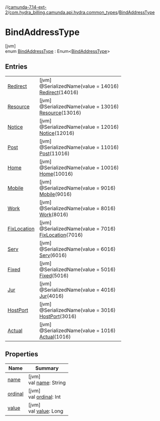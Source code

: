 //[camunda-7.14-ext-2](../../../index.md)/[com.hydra_billing.camunda.api.hydra.common_types](../index.md)/[BindAddressType](index.md)

# BindAddressType

[jvm]\
enum [BindAddressType](index.md) : Enum<[BindAddressType](index.md)>

## Entries

| | |
|---|---|
| [Redirect](-redirect/index.md) | [jvm]<br>@SerializedName(value = 14016)<br>[Redirect](-redirect/index.md)(14016) |
| [Resource](-resource/index.md) | [jvm]<br>@SerializedName(value = 13016)<br>[Resource](-resource/index.md)(13016) |
| [Notice](-notice/index.md) | [jvm]<br>@SerializedName(value = 12016)<br>[Notice](-notice/index.md)(12016) |
| [Post](-post/index.md) | [jvm]<br>@SerializedName(value = 11016)<br>[Post](-post/index.md)(11016) |
| [Home](-home/index.md) | [jvm]<br>@SerializedName(value = 10016)<br>[Home](-home/index.md)(10016) |
| [Mobile](-mobile/index.md) | [jvm]<br>@SerializedName(value = 9016)<br>[Mobile](-mobile/index.md)(9016) |
| [Work](-work/index.md) | [jvm]<br>@SerializedName(value = 8016)<br>[Work](-work/index.md)(8016) |
| [FixLocation](-fix-location/index.md) | [jvm]<br>@SerializedName(value = 7016)<br>[FixLocation](-fix-location/index.md)(7016) |
| [Serv](-serv/index.md) | [jvm]<br>@SerializedName(value = 6016)<br>[Serv](-serv/index.md)(6016) |
| [Fixed](-fixed/index.md) | [jvm]<br>@SerializedName(value = 5016)<br>[Fixed](-fixed/index.md)(5016) |
| [Jur](-jur/index.md) | [jvm]<br>@SerializedName(value = 4016)<br>[Jur](-jur/index.md)(4016) |
| [HostPort](-host-port/index.md) | [jvm]<br>@SerializedName(value = 3016)<br>[HostPort](-host-port/index.md)(3016) |
| [Actual](-actual/index.md) | [jvm]<br>@SerializedName(value = 1016)<br>[Actual](-actual/index.md)(1016) |

## Properties

| Name | Summary |
|---|---|
| [name](index.md#318017712%2FProperties%2F1949605733) | [jvm]<br>val [name](index.md#318017712%2FProperties%2F1949605733): String |
| [ordinal](index.md#-1157867378%2FProperties%2F1949605733) | [jvm]<br>val [ordinal](index.md#-1157867378%2FProperties%2F1949605733): Int |
| [value](value.md) | [jvm]<br>val [value](value.md): Long |
